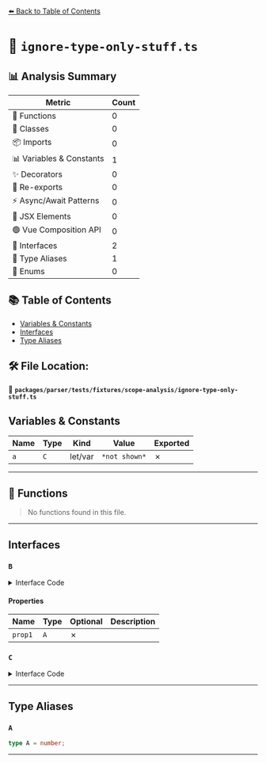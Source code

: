 [⬅️ Back to Table of Contents](../../../../../index.md)

# 📄 `ignore-type-only-stuff.ts`

## 📊 Analysis Summary

| Metric | Count |
|--------|-------|
| 🔧 Functions | 0 |
| 🧱 Classes | 0 |
| 📦 Imports | 0 |
| 📊 Variables & Constants | 1 |
| ✨ Decorators | 0 |
| 🔄 Re-exports | 0 |
| ⚡ Async/Await Patterns | 0 |
| 💠 JSX Elements | 0 |
| 🟢 Vue Composition API | 0 |
| 📐 Interfaces | 2 |
| 📑 Type Aliases | 1 |
| 🎯 Enums | 0 |

## 📚 Table of Contents

- [Variables & Constants](#variables-constants)
- [Interfaces](#interfaces)
- [Type Aliases](#type-aliases)

## 🛠️ File Location:
📂 **`packages/parser/tests/fixtures/scope-analysis/ignore-type-only-stuff.ts`**

## Variables & Constants

| Name | Type | Kind | Value | Exported |
|------|------|------|-------|----------|
| `a` | `C` | let/var | `*not shown*` | ✗ |


---

## 🔧 Functions

> No functions found in this file.


---

## Interfaces

### `B`

<details><summary>Interface Code</summary>

```ts
interface B {
  prop1: A;
}
```
</details>

#### Properties

| Name | Type | Optional | Description |
|------|------|----------|-------------|
| `prop1` | `A` | ✗ |  |

### `C`

<details><summary>Interface Code</summary>

```ts
interface C extends B {
  method(a: { b: A }): { c: A };
}
```
</details>


---

## Type Aliases

### `A`

```ts
type A = number;
```


---